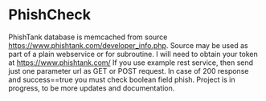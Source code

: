 PhishCheck
==========

PhishTank database is memcached from source https://www.phishtank.com/developer_info.php.
Source may be used as part of a plain webservice or for subroutine.
I will need to obtain your token at https://www.phishtank.com/
If you use example rest service, then send just one parameter url
as GET or POST request. In case of 200 response and success==true
you must check boolean field phish.
Project is in progress, to be more updates and documentation.


